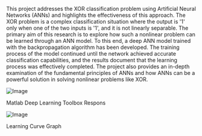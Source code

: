 This project addresses the XOR classification problem using Artificial Neural Networks (ANNs) and highlights the effectiveness of this approach. The XOR problem is a complex classification situation where the output is '1' only when one of the two inputs is '1', and it is not linearly separable. The primary aim of this research is to explore how such a nonlinear problem can be learned through an ANN model. To this end, a deep ANN model trained with the backpropagation algorithm has been developed. The training process of the model continued until the network achieved accurate classification capabilities, and the results document that the learning process was effectively completed. The project also provides an in-depth examination of the fundamental principles of ANNs and how ANNs can be a powerful solution in solving nonlinear problems like XOR.

![Image](https://github.com/user-attachments/assets/f8343685-eafc-4c39-9fcc-9cfa6d2ce0e6)

Matlab Deep Learning Toolbox Respons

![Image](https://github.com/user-attachments/assets/1be70d8e-6f73-4d95-8fff-4f51d87cece5)

Learning Curve Graph
